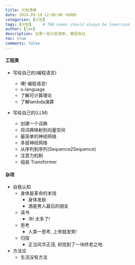```yaml
---
title: 计划清单
date: 2024-09-19 12:08:08 +0800
categories: [计划]
tags: [计划]     # TAG names should always be lowercase
author: [lee]
description: 记录一些计划清单, 督促自己.
toc: true
comments: false
---
```


#### 工程类
- 写给自己的(编程语言)
  - 噢! 编程语言!
  - o-language
  - 了解可计算理论
  - 了解lambda演算
  
- 写给自己的(LLM)
  - 创建一个词典
  - 将词典映射到向量空间
  - 最简单的神经网络
  - 多层神经网络
  - 从序列到序列(Sequence2Sequence)
  - 注意力机制
  - 组装 Transformer

#### 杂项
- 自我认知
  - 身体是革命的本钱
    - 身体发肤
    - 酒是男人最后的朋友
  - 读书
    - 书! 太多了!
  - 思考
    - 人类一思考, 上帝就发笑!
  - 归宿
    - 正当风华正茂, 却找到了一块终老之地.
- 方法论
  - 生活没有方法 

